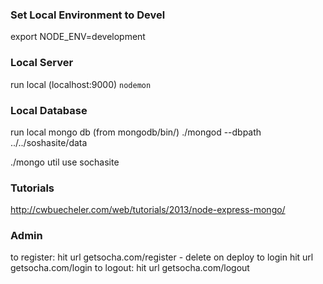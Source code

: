 ### Set Local Environment to Devel
export NODE_ENV=development

### Local Server
run local (localhost:9000)
`nodemon`

### Local Database
run local mongo db (from mongodb/bin/)
./mongod --dbpath ../../soshasite/data

./mongo util
use sochasite

### Tutorials
http://cwbuecheler.com/web/tutorials/2013/node-express-mongo/

### Admin
to register: hit url getsocha.com/register - delete on deploy
to login hit url getsocha.com/login
to logout: hit url getsocha.com/logout